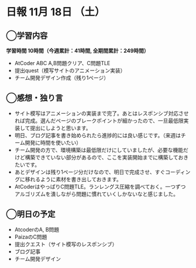 # 日報  11月 18日 （土）

## ◯学習内容

**学習時間  10時間（今週累計：41時間, 全期間累計：249時間）**
- AtCoder ABC A,B問題クリア、C問題TLE
- 提出quest（模写サイトのアニメーション実装）
- チーム開発デザイン作成（残り1ページ）

## ◯感想・独り言
- サイト模写はアニメーションの実装まで完了。あとはレスポンシブ対応させれば完成。選んだページのブレークポイントが細かったので、一旦最低限実装して提出にしようと思います。
- 明日、ブログ記事を書き始められたら進捗的には良い感じです。（来週はチーム開発に時間を使いたい）
- チーム開発の方で、環境構築は最低限だけにしていましたが、必要な機能だけど構築できていない部分があるので、ここを実装開始までに構築しておきたいです。
- あとデザインは残り1ページ分だけなので、明日で完成させ、すぐコーディングに移れるように素材を書き出しておきます。
- AtCoderはやっぱりC問題TLE。ランレングス圧縮を調べておく。一つずつアルゴリズムを潰しながら問題に慣れていくしかないなと感じました。

## ◯明日の予定
- AtcoderのA, B問題
- PaizaのC問題
- 提出クエスト（サイト模写のレスポンシブ）
- ブログ記事
- チーム開発デザイン